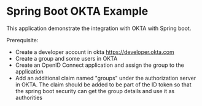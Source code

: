 # Spring Boot OKTA Example

This application demonstrate the integration with OKTA with Spring boot. 

Prerequisite:
* Create a developer account in okta https://developer.okta.com
* Create a group and some users in OKTA
* Create an OpenID Connect application and assign the group to the application
* Add an additional claim named "groups" under the authorization server in OKTA. The claim should be added to be part of the ID token so that the spring boot security can get the group details and use it as authorities 
